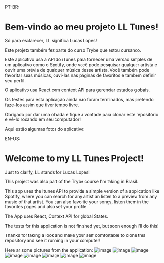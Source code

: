 PT-BR:
# Bem-vindo ao meu projeto LL Tunes!

Só para esclarecer, LL significa Lucas Lopes!

Este projeto também fez parte do curso Trybe que estou cursando.

Este aplicativo usa a API do iTunes para fornecer uma versão simples de um aplicativo como o Spotify, onde você pode pesquisar qualquer artista e ouvir uma prévia de qualquer música desse artista. Você também pode favoritar suas músicas, ouvi-las nas páginas de favoritos e também definir seu perfil.

O aplicativo usa React com context API para gerenciar estados globais.

Os testes para esta aplicação ainda não foram terminados, mas pretendo faze-los assim que tiver tempo livre.

Obrigado por dar uma olhada e fique à vontade para clonar este repositório e vê-lo rodando em seu computador!

Aqui estão algumas fotos do aplicativo:

EN-US:
# Welcome to my LL Tunes Project!

Just to clarify, LL stands for Lucas Lopes!

This project was also part of the Trybe course I'm taking in Brasil.

This app uses the Itunes API to provide a simple version of a application like Spotify, where you can search for any artist an listen to a preview from any music of that artist. You can also favorite your songs, listen them in the favorites pages and also set your profile.

The App uses React, Context API for global States.

The tests for this application is not finished yet, but soon enough I'll do this!

Thanks for taking a look and make your self comfortable to clone this repository and see it running in your computer!

Here ar some pictures from the application:
![image](https://user-images.githubusercontent.com/102384823/188201013-aae8e02c-fa34-46c5-b273-ff6f038177ba.png)
![image](https://user-images.githubusercontent.com/102384823/188201158-31b49e92-48d9-4784-9950-54908d79bd48.png)
![image](https://user-images.githubusercontent.com/102384823/188201217-85b0ac14-f11a-45b0-93bf-d4948dcac3ba.png)
![image](https://user-images.githubusercontent.com/102384823/188201384-71cf0e33-f858-4bcf-8ff1-51f96f54564d.png)
![image](https://user-images.githubusercontent.com/102384823/188201441-16e0e487-9f77-49a9-a7fd-b2f02a8f857b.png)
![image](https://user-images.githubusercontent.com/102384823/188201690-186bcb8c-1df8-4d1a-9e00-34616f54195e.png)
![image](https://user-images.githubusercontent.com/102384823/188201992-6a1de256-61fa-434d-8af5-e888c234c690.png)
![image](https://user-images.githubusercontent.com/102384823/188201935-aa850f95-662d-4741-8609-acb1d7bd27ca.png)
